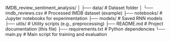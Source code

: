 IMDB_review_sentiment_analysis/
│
├── data/                  # Dataset folder
│   └── imdb_reviews.csv   # Processed IMDB dataset (example)
├── notebooks/             # Jupyter notebooks for experimentation
├── models/                # Saved RNN models
├── utils/                 # Utility scripts (e.g., preprocessing)
├── README.md              # Project documentation (this file)
├── requirements.txt       # Python dependencies
└── main.py                # Main script for training and evaluation
